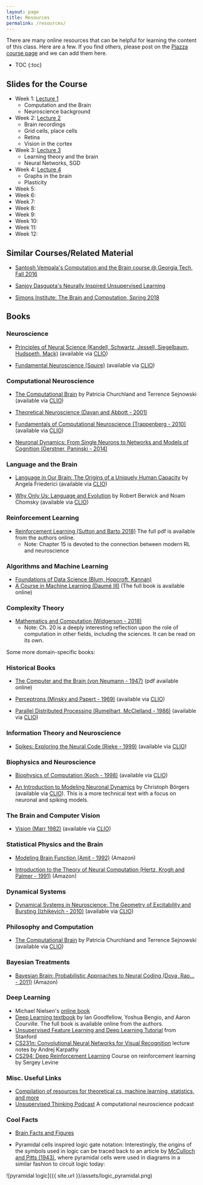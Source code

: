 ```yaml
---
layout: page
title: Resources
permalink: /resources/
---
```


There are many online resources that can be helpful for learning the content of this class. Here are a few.  If you find others, please post on the [Piazza course page](https://piazza.com/columbia/fall2019/comse6998_004_2019_1topicsincomputerscience) and we can add them here.

* TOC
{:toc}

## Slides for the Course

* Week 1: [Lecture 1](/slides/Lecture1.pdf)
    * Computation and the Brain
    * Neuroscience background
* Week 2: [Lecture 2](/slides/Lecture2.pdf)
    * Brain recordings
    * Grid cells, place cells
    * Retina
    * Vision in the cortex
* Week 3: [Lecture 3](/slides/Lecture3.pdf)
    * Learning theory and the brain
    * Neural Networks, SGD
* Week 4: [Lecture 4](/slides/Lecture4.pdf)
    * Graphs in the brain
    * Plasticity
* Week 5:
* Week 6:
* Week 7:
* Week 8:
* Week 9:
* Week 10:
* Week 11:
* Week 12:


## Similar Courses/Related Material

* [Santosh Vempala's Computation and the Brain course @ Georgia Tech, Fall 2016](https://computationandbrain.wordpress.com/)

* [Sanjoy Dasgupta's Neurally Inspired Unsupervised Learning](http://cseweb.ucsd.edu/~dasgupta/254/index.html)

* [Simons Institute: The Brain and Computation, Spring 2018](https://simons.berkeley.edu/programs/brain2018)

## Books

### Neuroscience

* [Principles of Neural Science (Kandell, Schwartz, Jessell, Siegelbaum, Hudspeth, Mack)](https://neurology.mhmedical.com/book.aspx?bookID=1049) (available via [CLIO](https://clio.columbia.edu/))

* [Fundamental Neuroscience (Squire)](https://www.clinicalkey.com/#!/browse/book/3-s2.0-C20100650358) (available via [CLIO](https://clio.columbia.edu/quicksearch?q=Fundamental+Neuroscience+Squire&commit=Search))

### Computational Neuroscience 

* [The Computational Brain](https://mitpress-universitypressscholarship-com.ezproxy.cul.columbia.edu/view/10.7551/mitpress/9780262533393.001.0001/upso-9780262533393) by Patricia Churchland and Terrence Sejnowski (available via [CLIO](https://clio.columbia.edu/))

* [Theoretical Neuroscience (Dayan and Abbott - 2001)](https://www.amazon.com/Theoretical-Neuroscience-Computational-Mathematical-Modeling/dp/0262541858/ref=sr_1_1?s=books&ie=UTF8&qid=1535668549&sr=1-1&keywords=Theoretical+Neuroscience)



* [Fundamentals of Computational Neuroscience (Trappenberg - 2010)](https://web.a.ebscohost.com/ehost/detail/detail?vid=0&sid=75142395-15cd-4c4a-a066-541c587dd1c1%40sessionmgr4006&bdata=JnNpdGU9ZWhvc3QtbGl2ZSZzY29wZT1zaXRl#AN=694160&db=e025xna) (available via [CLIO](https://clio.columbia.edu/quicksearch?q=fundamentals+of+computational+neuroscience+trappenberg&commit=Search))

* [Neuronal Dynamics: From Single Neurons to Networks and Models of Cognition (Gerstner, Paninski - 2014)](https://www.amazon.com/Neuronal-Dynamics-Neurons-Networks-Cognition/dp/1107635195)

### Language and the Brain
* [Language in Our Brain: The Origins of a Uniquely Human Capacity](https://mitpress-universitypressscholarship-com.ezproxy.cul.columbia.edu/view/10.7551/mitpress/9780262036924.001.0001/upso-9780262036924) by Angela Friederici (available via [CLIO](https://clio.columbia.edu/))

* [Why Only Us: Language and Evolution](https://mitpress-universitypressscholarship-com.ezproxy.cul.columbia.edu/view/10.7551/mitpress/9780262034241.001.0001/upso-9780262034241) by Robert Berwick and Noam Chomsky (available via [CLIO](https://clio.columbia.edu/))

### Reinforcement Learning

* [Reinforcement Learning (Sutton and Barto 2018)](http://incompleteideas.net/book/the-book-2nd.html) The full pdf is available from the authors online. 
   - Note: Chapter 15 is devoted to the connection between modern RL and neuroscience

### Algorithms and Machine Learning

* [Foundations of Data Science (Blum, Hopcroft, Kannan)](https://www.cs.cornell.edu/jeh/book.pdf)
* [A Course in Machine Learning (Daumé III)](http://ciml.info/) (The full book is available online)

### Complexity Theory 

* [Mathematics and Computation (Widgerson - 2018)](https://www.math.ias.edu/files/mathandcomp.pdf)
   - Note: Ch. 20 is a deeply interesting reflection upon the role of computation in other fields, including the sciences. It can be read on its own. 

Some more domain-specific books:

### Historical Books

* [The Computer and the Brain (von Neumann - 1947)](https://archive.org/details/TheComputerAndTheBrain) (pdf available online)

* [Perceptrons (Minsky and Papert - 1969)](https://ieeexplore-ieee-org.ezproxy.cul.columbia.edu/book/8076704) (available via [CLIO](https://clio.columbia.edu/quicksearch?q=perceptrons+minsky+papert&commit=Search))

* [Parallel Distributed Processing (Rumelhart, McClelland - 1986)](https://ieeexplore-ieee-org.ezproxy.cul.columbia.edu/book/6276825) (available via [CLIO](https://clio.columbia.edu/quicksearch?q=Parallel+Distributed+Processing&commit=Search))

### Information Theory and Neuroscience

* [Spikes: Exploring the Neural Code (Rieke - 1999)](https://web.b.ebscohost.com/ehost/detail/detail?vid=0&sid=16bd8972-7c44-46ce-bf14-65bb1d14fd83%40pdc-v-sessmgr04&bdata=JnNpdGU9ZWhvc3QtbGl2ZSZzY29wZT1zaXRl#AN=48760&db=e025xna) (available via [CLIO](https://clio.columbia.edu/quicksearch?q=Spikes%3A+exploring+the+neural+code&commit=Search))

### Biophysics and Neuroscience

* [Biophysics of Computation (Koch - 1998)](https://web.a.ebscohost.com/ehost/detail/detail?nobk=y&vid=1&sid=e6bac797-f0dd-4ebb-9a96-7370961a05b9@sessionmgr4008&bdata=JnNpdGU9ZWhvc3QtbGl2ZSZzY29wZT1zaXRl#AN=433880&db=e025xna) (available via [CLIO](https://clio.columbia.edu/quicksearch?q=koch+biophysics+of+computation&commit=Search))

* [An Introduction to Modeling Neuronal Dynamics](https://link.springer.com/book/10.1007%2F978-3-319-51171-9) by Christoph Börgers (available via [CLIO](https://clio.columbia.edu/quicksearch?q=An+Introduction+to+Modeling+Neuronal+Dynamics&commit=Search)). This is a more technical text with a focus on neuronal and spiking models.

### The Brain and Computer Vision

* [Vision (Marr 1982)](https://mitpress.universitypressscholarship.com/view/10.7551/mitpress/9780262514620.001.0001/upso-9780262514620) (available via [CLIO](https://clio.columbia.edu/quicksearch?q=vision+David+Marr&commit=Search))

### Statistical Physics and the Brain

* [Modeling Brain Function (Amit - 1992)](https://www.amazon.com/Modeling-Brain-Function-Attractor-Networks/dp/0521421241) (Amazon)

* [Introduction to the Theory of Neural Computation (Hertz, Krogh and Palmer - 1991)](https://www.amazon.com/Introduction-Theory-Neural-Computation-Institute/dp/0201515601) (Amazon)

### Dynamical Systems

* [Dynamical Systems in Neuroscience: The Geometry of Excitability and Bursting (Izhikevich - 2010)](
https://web.b.ebscohost.com/ehost/detail/detail?vid=0&sid=81f0e4c8-7582-4250-b769-1fb9677e8169%40pdc-v-sessmgr03&bdata=JnNpdGU9ZWhvc3QtbGl2ZSZzY29wZT1zaXRl#AN=175135&db=e025xna) (available via [CLIO](https://clio.columbia.edu/quicksearch?q=Dynamical+Systems+Neuroscience&commit=Search))

### Philosophy and Computation

* [The Computational Brain](https://mitpress-universitypressscholarship-com.ezproxy.cul.columbia.edu/view/10.7551/mitpress/9780262533393.001.0001/upso-9780262533393) by Patricia Churchland and Terrence Sejnowski (available via [CLIO](https://clio.columbia.edu/)) 

### Bayesian Treatments 

* [Bayesian Brain: Probabilistic Approaches to Neural Coding (Doya, Rao... - 2011)](https://www.amazon.com/Bayesian-Brain-Probabilistic-Computational-Neuroscience/dp/0262516012/ref=sr_1_7?s=books&ie=UTF8&qid=1535668690&sr=1-7&keywords=computational+brain) (Amazon)

### Deep Learning

* Michael Nielsen's [online book](http://neuralnetworksanddeeplearning.com)
* [Deep Learning textbook](http://www.deeplearningbook.org/) by Ian Goodfellow, Yoshua Bengio, and Aaron Courville. The full book is available online from the authors.
* [Unsupervised Feature Learning and Deep Learning Tutorial](http://deeplearning.stanford.edu/tutorial/) from Stanford
* [CS231n: Convolutional Neural Networks for Visual Recognition](http://cs231n.github.io/) lecture notes by Andrej Karpathy
* [CS294: Deep Reinforcement Learning](http://rll.berkeley.edu/deeprlcourse/) Course on reinforcement learning by Sergey Levine

### Misc. Useful Links

* [Compilation of resources for theoretical cs, machine learning, statistics, and more](https://kiranvodrahalli.github.io/links/#resources-notes-textbooks-monographs-classes-etc)
* [Unsupervised Thinking Podcast](http://unsupervisedthinkingpodcast.blogspot.com/) A computational neuroscience podcast

### Cool Facts

* [Brain Facts and Figures](https://faculty.washington.edu/chudler/facts.html)

* Pyramidal cells inspired logic gate notation: Interestingly, the origins of the symbols used in logic can be traced back to an article by [McCulloch and Pitts (1943)](https://link.springer.com/article/10.1007%2FBF02478259), where pyramidal cells were used in diagrams in a similar fashion to circuit logic today: 

![pyramidal logic]({{ site.url }}/assets/logic_pyramidal.png)


